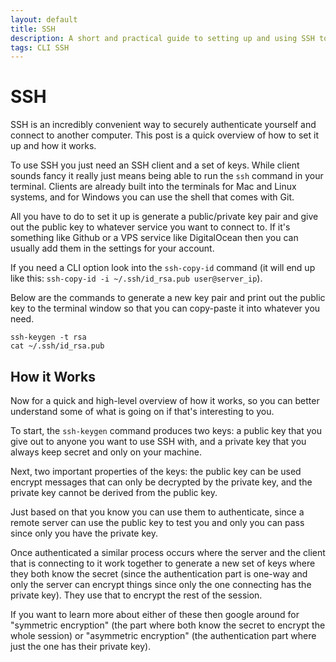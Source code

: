```yaml
---
layout: default
title: SSH
description: A short and practical guide to setting up and using SSH to connect to a remote computer.
tags: CLI SSH
---
```

# SSH

SSH is an incredibly convenient way to securely authenticate yourself and connect to another computer. This post is a quick overview of how to set it up and how it works.

To use SSH you just need an SSH client and a set of keys. While client sounds fancy it really just means being able to run the `ssh` command in your terminal. Clients are already built into the terminals for Mac and Linux systems, and for Windows you can use the shell that comes with Git. 

All you have to do to set it up is generate a public/private key pair and give out the public key to whatever service you want to connect to. If it's something like Github or a VPS service like DigitalOcean then you can usually add them in the settings for your account. 

If you need a CLI option look into the `ssh-copy-id` command (it will end up like this: `ssh-copy-id -i ~/.ssh/id_rsa.pub user@server_ip`).

Below are the commands to generate a new key pair and print out the public key to the terminal window so that you can copy-paste it into whatever you need.

```
ssh-keygen -t rsa
cat ~/.ssh/id_rsa.pub
```

## How it Works

Now for a quick and high-level overview of how it works, so you can better understand some of what is going on if that's interesting to you.

To start, the `ssh-keygen` command produces two keys: a public key that you give out to anyone you want to use SSH with, and a private key that you always keep secret and only on your machine. 

Next, two important properties of the keys: the public key can be used encrypt messages that can only be decrypted by the private key, and the private key cannot be derived from the public key. 

Just based on that you know you can use them to authenticate, since a remote server can use the public key to test you and only you can pass since only you have the private key.

Once authenticated a similar process occurs where the server and the client that is connecting to it work together to generate a new set of keys where they both know the secret (since the authentication part is one-way and only the server can encrypt things since only the one connecting has the private key). They use that to encrypt the rest of the session. 

If you want to learn more about either of these then google around for "symmetric encryption" (the part where both know the secret to encrypt the whole session) or "asymmetric encryption" (the authentication part where just the one has their private key).